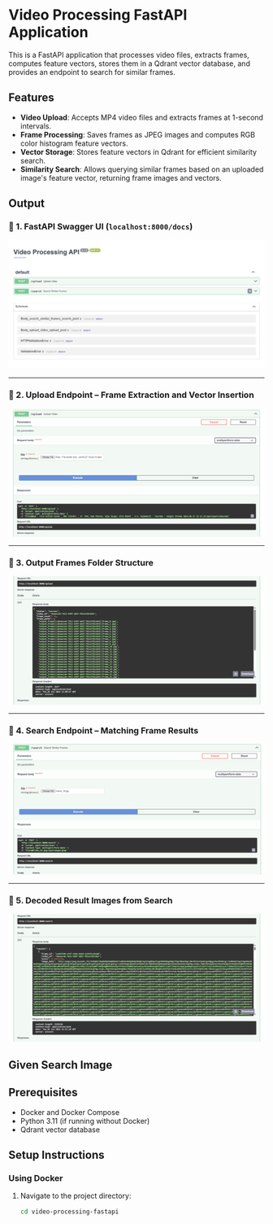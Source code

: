 # Video Processing FastAPI Application

This is a FastAPI application that processes video files, extracts frames, computes feature vectors, stores them in a Qdrant vector database, and provides an endpoint to search for similar frames.

## Features
- **Video Upload**: Accepts MP4 video files and extracts frames at 1-second intervals.
- **Frame Processing**: Saves frames as JPEG images and computes RGB color histogram feature vectors.
- **Vector Storage**: Stores feature vectors in Qdrant for efficient similarity search.
- **Similarity Search**: Allows querying similar frames based on an uploaded image's feature vector, returning frame images and vectors.

## Output 
### 🔹 1. FastAPI Swagger UI (`localhost:8000/docs`)
![Swagger UI](https://github.com/Pranavsai1410/video-processing/blob/main/Screenshot%202025-06-26%20163924.png)

---

### 🔹 2. Upload Endpoint – Frame Extraction and Vector Insertion
![Upload Endpoint](https://github.com/Pranavsai1410/video-processing/blob/main/Screenshot%202025-06-26%20164027.png)

---

### 🔹 3. Output Frames Folder Structure
![Output Frames](https://github.com/Pranavsai1410/video-processing/blob/main/Screenshot%202025-06-26%20164049.png)

---

### 🔹 4. Search Endpoint – Matching Frame Results
![Search Results JSON](https://github.com/Pranavsai1410/video-processing/blob/main/Screenshot%202025-06-26%20164133.png)

---

### 🔹 5. Decoded Result Images from Search
![Decoded Results](https://github.com/Pranavsai1410/video-processing/blob/main/Screenshot%202025-06-26%20164147.png)

## Given Search Image

## Prerequisites
- Docker and Docker Compose
- Python 3.11 (if running without Docker)
- Qdrant vector database

## Setup Instructions

### Using Docker
1. Navigate to the project directory:
   ```bash
   cd video-processing-fastapi
